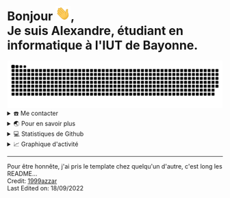 <div align="left">
<h1>Bonjour <img width="35" src="https://github.com/1999AZZAR/1999AZZAR/blob/main/resources/img/waving.gif">, <br>
Je suis Alexandre, étudiant en informatique à l'IUT de Bayonne.</h1>
</div>

<div align="center">
  <a href="https://github.com/Hizaak">
  <img  src="https://github.com/1999AZZAR/1999AZZAR/blob/main/resources/img/grid-snake.svg"
       alt="snake" /></a>

</div>

<details>
  <summary>☎️ Me contacter</summary>
<div>
  <samp>
    <h2 align="center">😎 Vous pouvez me contacter via :</h2>
    <p align="center">
      <br/>
      <a href="https://www.linkedin.com/in/amaurice40/" target="blank"><img align="center"
         src="https://img.shields.io/badge/linkedin-%231DA1F2.svg?style=for-the-badge&logo=linkedin&logoColor=white"
         alt="alexandre" height="30"/></a>
      <a href="https://mailto:alexandremaurice40@gmail.com" target="blank"><img align="center"
         src="https://img.shields.io/badge/gmail-EA4335.svg?style=for-the-badge&logo=gmail&logoColor=white"
         alt="alexandre" height="30"/></a>
    </p>
  <p align="center">
      <a href="https://www.instagram.com/hizaaknewton/" target="blank"><img align="center"
         src="https://img.shields.io/badge/instagram-%23E4405F.svg?style=for-the-badge&logo=Instagram&logoColor=white"
         alt="alexandre" height="30"/></a>
      <a href="https://twitter.com/hizaaknewton" target="blank"><img align="center"
         src="https://img.shields.io/badge/twitter-1DA1F2.svg?style=for-the-badge&logo=twitter&logoColor=white"
         alt="alexandre" height="30"/></a>
      <br>
    </p>
  </samp>
</div>
</details>

<details>
  <summary>🌏 Pour en savoir plus</summary>
<br/>
Étudiant à l'IUT de Bayonne, j'utilise Github pour versionner mes travaux, mais aussi pour découvrir l'outil.
J'attache bien plus d'importance à la méthode qu'à la façon de programmer (non pas que j'y sois mauvais 🙄 ). <br/>
Je crois que c'est bien tout ce que j'ai à dire ici...
</details>

<details> 
  <summary>💻 Statistiques de Github</summary>
  <div>
    <h2 align="center"> 📊 Github stats </h2>
      <br/>
        <p align="center">
          <a href="https://github.com/Hizaak/">
          <img src="https://github-readme-stats.vercel.app/api/top-langs/?username=Hizaak&langs_count=6&theme=gruvbox&layout=compact&hide_border=true" alt="1999AZZAR :: Top Langs" /></a>
        </p>
        <p align="center">
          <a href="https://github.com/Hizaak/">
          <img width="49.5%" src="https://github-readme-stats.vercel.app/api?username=Hizaak&show_icons=true&theme=gruvbox&hide_border=true" />
          <img width="49.5%" src="https://github-readme-streak-stats.herokuapp.com/?user=Hizaak&theme=gruvbox&hide_border=true" />
          </a>
       </p>
     <br>
  </div>    
</details>

<details>
  <summary>📈 Graphique d'activité</summary>
  <br/>
<a href="https://github.com/Hizaak/github-readme-activity-graph"><img alt="Hizaak's Activity Graph" src="https://activity-graph.herokuapp.com/graph/?username=Hizaak&bg_color=000&color=fff&line=00E676&point=fff&hide_border=true" /></a>
</details>

------
Pour être honnête, j'ai pris le template chez quelqu'un d'autre, c'est long les README...  <br/>
Credit: [1999azzar](https://github.com/1999azzar)  <br/>
Last Edited on: 18/09/2022
